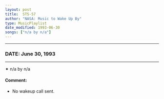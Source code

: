 ```yaml
---
layout: post
title:  STS-57
author: "NASA: Music to Wake Up By"
type: MusicPlaylist
date_modified: 1993-06-30
songs: ["n/a by n/a"]
---
```


----
### DATE: June 30, 1993
----
✦ n/a by n/a

#### Comment:
* No wakeup call sent.



<br/>
<center>
	<a target="_blank"
	   href="https://twitter.com/intent/tweet?hashtags=Space,NASA,Playlist,NASAWakeupCalls,SpaceProgram&text={{ page.author}}, '{{ page.songs.first }}' {{ page.title }}, {{ page.date | date: '%B %d, %Y' }}. {{ site.url }}{{ page.url }}&via=nasawakeupcalls"><i class="fab fa-twitter" alt="Tweet this page" style="font-size: 1.3em;"></i></a>
	&nbsp; 	<i class="fas fa-user-astronaut" style="font-size: 1.5em;"></i> &nbsp;
    <a type="amzn" search="'n/a by n/a'" category="popular music">
    <i class="fab fa-amazon" style="font-size: 1.3em;"></i></a>
</center>
